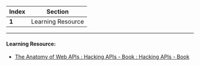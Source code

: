 Index | Section
---   | ---
**1** | Learning Resource

---

#### Learning Resource:

* [The Anatomy of Web APIs : Hacking APIs - Book : Hacking APIs - Book](https://nostarch.com/hacking-apis)
